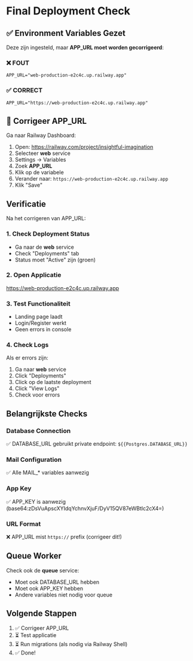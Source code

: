 # Final Deployment Check

## ✅ Environment Variables Gezet

Deze zijn ingesteld, maar **APP_URL moet worden gecorrigeerd**:

### ❌ FOUT
```env
APP_URL="web-production-e2c4c.up.railway.app"
```

### ✅ CORRECT
```env
APP_URL="https://web-production-e2c4c.up.railway.app"
```

## 🔧 Corrigeer APP_URL

Ga naar Railway Dashboard:
1. Open: https://railway.com/project/insightful-imagination
2. Selecteer **web** service
3. Settings → Variables
4. Zoek **APP_URL**
5. Klik op de variabele
6. Verander naar: `https://web-production-e2c4c.up.railway.app`
7. Klik "Save"

## Verificatie

Na het corrigeren van APP_URL:

### 1. Check Deployment Status
- Ga naar de **web** service
- Check "Deployments" tab
- Status moet "Active" zijn (groen)

### 2. Open Applicatie
https://web-production-e2c4c.up.railway.app

### 3. Test Functionaliteit
- Landing page laadt
- Login/Register werkt
- Geen errors in console

### 4. Check Logs
Als er errors zijn:
1. Ga naar **web** service
2. Click "Deployments"
3. Click op de laatste deployment
4. Click "View Logs"
5. Check voor errors

## Belangrijkste Checks

### Database Connection
✅ DATABASE_URL gebruikt private endpoint: `${{Postgres.DATABASE_URL}}`

### Mail Configuration
✅ Alle MAIL_* variables aanwezig

### App Key
✅ APP_KEY is aanwezig (base64:zDsVuApscXYIdqYchnvXjuF/DyV15QV87eWBtlc2cX4=)

### URL Format
❌ APP_URL mist `https://` prefix (corrigeer dit!)

## Queue Worker

Check ook de **queue** service:
- Moet ook DATABASE_URL hebben
- Moet ook APP_KEY hebben
- Andere variables niet nodig voor queue

## Volgende Stappen

1. ✅ Corrigeer APP_URL
2. ⏳ Test applicatie
3. ⏳ Run migrations (als nodig via Railway Shell)
4. ✅ Done!

